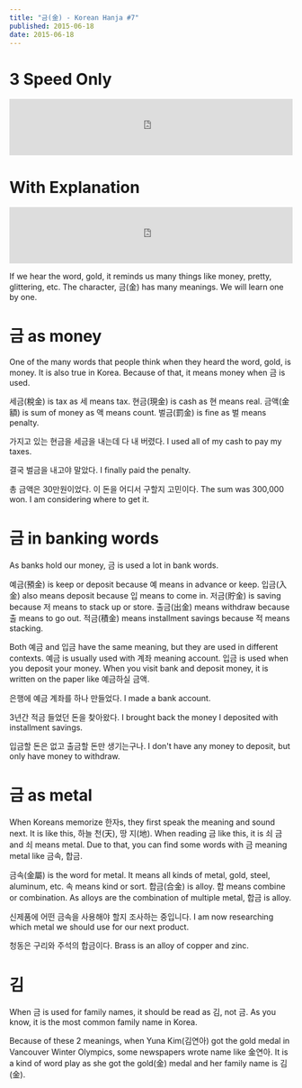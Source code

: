 ```yaml
---
title: "금(金) - Korean Hanja #7"
published: 2015-06-18
date: 2015-06-18
---
```


#  3 Speed Only

<iframe id="audio_iframe" src="https://www.podbean.com/media/player/9e2ny-56c466?skin=2" width="100%" height="100" frameborder="0" scrolling="no"></iframe>

#  With Explanation

<iframe id="audio_iframe" src="https://www.podbean.com/media/player/s6win-56c467?skin=2" width="100%" height="100" frameborder="0" scrolling="no"></iframe>

If we hear the word, gold, it reminds us many things like money, pretty, glittering, etc. The character, 금(金) has many meanings. We will learn one by one.

#  금 as money

One of the many words that people think when they heard the word, gold, is money. It is also true in Korea. Because of that, it means money when 금 is used.

세금(稅金) is tax as 세 means tax.
현금(現金) is cash as 현 means real.
금액(金額) is sum of money as 액 means count.
벌금(罰金) is fine as 벌 means penalty.

가지고 있는 현금을 세금을 내는데 다 내 버렸다.
I used all of my cash to pay my taxes.

결국 벌금을 내고야 말았다.
I finally paid the penalty.

총 금액은 30만원이었다. 이 돈을 어디서 구할지 고민이다.
The sum was 300,000 won. I am considering where to get it.

#  금 in banking words

As banks hold our money, 금 is used a lot in bank words.

예금(預金) is keep or deposit because 예 means in advance or keep.
입금(入金) also means deposit because 입 means to come in.
저금(貯金) is saving because 저 means to stack up or store.
출금(出金) means withdraw because 출 means to go out.
적금(積金) means installment savings because 적 means stacking.

Both 예금 and 입금 have the same meaning, but they are used in different contexts. 예금 is usually used with 계좌 meaning account. 입금 is used when you deposit your money. When you visit bank and deposit money, it is written on the paper like 예금하실 금액.

은행에 예금 계좌를 하나 만들었다.
I made a bank account.

3년간 적금 들었던 돈을 찾아왔다.
I brought back the money I deposited with installment savings.

입금할 돈은 없고 출금할 돈만 생기는구나.
I don't have any money to deposit, but only have money to withdraw.

#  금 as metal

When Koreans memorize 한자s, they first speak the meaning and sound next. It is like this, 하늘 천(天), 땅 지(地). When reading 금 like this, it is 쇠 금 and 쇠 means metal. Due to that, you can find some words with 금 meaning metal like 금속, 합금.

금속(金屬) is the word for metal. It means all kinds of metal, gold, steel, aluminum, etc. 속 means kind or sort.
합금(合金) is alloy. 합 means combine or combination. As alloys are the combination of multiple metal, 합금 is alloy.

신제품에 어떤 금속을 사용해야 할지 조사하는 중입니다.
I am now researching which metal we should use for our next product.

청동은 구리와 주석의 합금이다.
Brass is an alloy of copper and zinc.

#  김

When 금 is used for family names, it should be read as 김, not 금. As you know, it is the most common family name in Korea.

Because of these 2 meanings, when Yuna Kim(김연아) got the gold medal in Vancouver Winter Olympics, some newspapers wrote name like 金연아. It is a kind of word play as she got the gold(金) medal and her family name is 김(金).